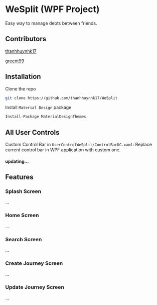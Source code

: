 # WeSplit (WPF Project)

Easy way to manage debts between friends.

## Contributors

[thanhhuynhk17](https://github.com/thanhhuynhk17/)

[greent99](https://github.com/greent99/)

## Installation

Clone the repo

```sh
git clone https://github.com/thanhhuynhk17/WeSplit
```

Install `Material Design` package

```sh
Install-Package MaterialDesignThemes
```



## All User Controls

Custom Control Bar in `UserControlWeSplit/ControlBarUC.xaml`: Replace current control bar in WPF application with custom one.



#### updating...

## Features

### Splash Screen

...

### Home Screen

...

### Search Screen

...

### Create Journey Screen

...

### Update Journey Screen

...

